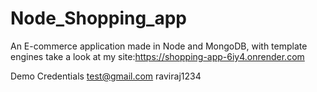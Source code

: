 # Node_Shopping_app
An E-commerce application made in Node and MongoDB, with template engines
take a look at my site:https://shopping-app-6iy4.onrender.com

Demo Credentials 
test@gmail.com
raviraj1234
